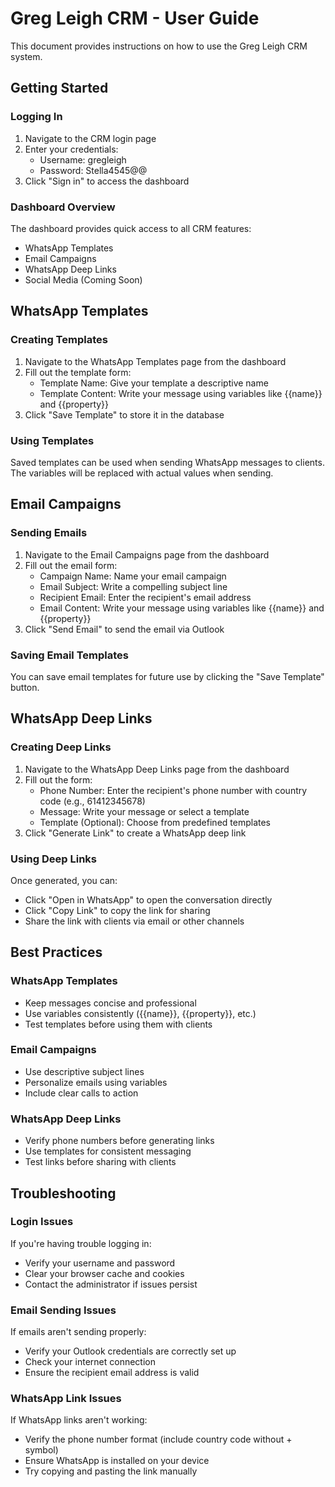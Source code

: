 # Greg Leigh CRM - User Guide

This document provides instructions on how to use the Greg Leigh CRM system.

## Getting Started

### Logging In

1. Navigate to the CRM login page
2. Enter your credentials:
   - Username: gregleigh
   - Password: Stella4545@@
3. Click "Sign in" to access the dashboard

### Dashboard Overview

The dashboard provides quick access to all CRM features:

- WhatsApp Templates
- Email Campaigns
- WhatsApp Deep Links
- Social Media (Coming Soon)

## WhatsApp Templates

### Creating Templates

1. Navigate to the WhatsApp Templates page from the dashboard
2. Fill out the template form:
   - Template Name: Give your template a descriptive name
   - Template Content: Write your message using variables like {{name}} and {{property}}
3. Click "Save Template" to store it in the database

### Using Templates

Saved templates can be used when sending WhatsApp messages to clients. The variables will be replaced with actual values when sending.

## Email Campaigns

### Sending Emails

1. Navigate to the Email Campaigns page from the dashboard
2. Fill out the email form:
   - Campaign Name: Name your email campaign
   - Email Subject: Write a compelling subject line
   - Recipient Email: Enter the recipient's email address
   - Email Content: Write your message using variables like {{name}} and {{property}}
3. Click "Send Email" to send the email via Outlook

### Saving Email Templates

You can save email templates for future use by clicking the "Save Template" button.

## WhatsApp Deep Links

### Creating Deep Links

1. Navigate to the WhatsApp Deep Links page from the dashboard
2. Fill out the form:
   - Phone Number: Enter the recipient's phone number with country code (e.g., 61412345678)
   - Message: Write your message or select a template
   - Template (Optional): Choose from predefined templates
3. Click "Generate Link" to create a WhatsApp deep link

### Using Deep Links

Once generated, you can:
- Click "Open in WhatsApp" to open the conversation directly
- Click "Copy Link" to copy the link for sharing
- Share the link with clients via email or other channels

## Best Practices

### WhatsApp Templates

- Keep messages concise and professional
- Use variables consistently ({{name}}, {{property}}, etc.)
- Test templates before using them with clients

### Email Campaigns

- Use descriptive subject lines
- Personalize emails using variables
- Include clear calls to action

### WhatsApp Deep Links

- Verify phone numbers before generating links
- Use templates for consistent messaging
- Test links before sharing with clients

## Troubleshooting

### Login Issues

If you're having trouble logging in:
- Verify your username and password
- Clear your browser cache and cookies
- Contact the administrator if issues persist

### Email Sending Issues

If emails aren't sending properly:
- Verify your Outlook credentials are correctly set up
- Check your internet connection
- Ensure the recipient email address is valid

### WhatsApp Link Issues

If WhatsApp links aren't working:
- Verify the phone number format (include country code without + symbol)
- Ensure WhatsApp is installed on your device
- Try copying and pasting the link manually
